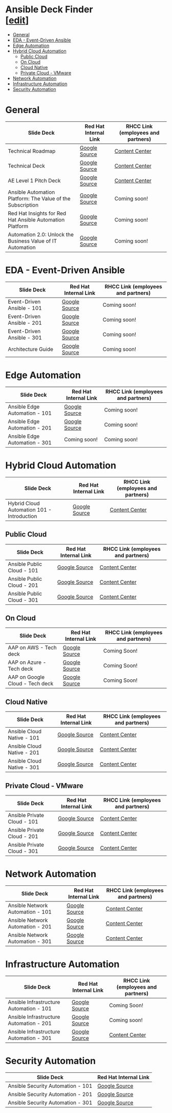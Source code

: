 <h1> Ansible Deck Finder<div class="editlink">[<a target="_new" href="https://github.com/ansible/slides/edit/main/README.md">edit</a>]</div></h1>

- [General](#general)
- [EDA - Event-Driven Ansible](#eda---event-driven-ansible)
- [Edge Automation](#edge-automation)
- [Hybrid Cloud Automation](#hybrid-cloud-automation)
  - [Public Cloud](#public-cloud)
  - [On Cloud](#on-cloud)
  - [Cloud Native](#cloud-native)
  - [Private Cloud - VMware](#private-cloud---vmware)
- [Network Automation](#network-automation)
- [Infrastructure Automation](#infrastructure-automation)
- [Security Automation](#security-automation)

# General

<table>
<thead>
<tr>
<th>Slide Deck</th>
<th>Red Hat Internal Link</th>
<th>RHCC Link (employees and partners)</th>
</tr>
</thead>
<tbody>
<tr>
<td>Technical Roadmap</td>
<td><a target="_blank" href="https://docs.google.com/presentation/d/1hwzPck-T8tldzNH1nDHanmRU3SV6Qm3a0yy_mXTbNlE/edit?usp=sharing">Google Source</a></td>
<td><a target="_blank" href="https://content.redhat.com/us/en/assets/display.html?id=f07af1ec-7fe9-42ef-9cae-bc6bb651ea1d">Content Center</a></td>
</tr>
<tr>
<td>Technical Deck</td>
<td><a target="_blank" href="https://docs.google.com/presentation/d/1sa_O12EIRG-fdChArYJf9HZe6wKDfqjnIAiH3udL39s/edit?usp=sharing">Google Source</a></td>
<td><a target="_blank" href="https://content.redhat.com/us/en/assets/display.html?id=f07af1ec-7fe9-42ef-9cae-bc6bb651ea1d">Content Center</a></td>
</tr>
<tr>
<td>AE Level 1 Pitch Deck</td>
<td><a target="_blank" href="https://docs.google.com/presentation/d/1-yTlKfJyfqCNrD1P5l17GeFeXaMkrI6gIS6Qr7m4fo4/edit?usp=sharing">Google Source</a></td>
<td><a target="_blank" href="https://content.redhat.com/us/en/assets/display.html?id=6096daa0-76fc-4690-801c-245e8f1f7ecd">Content Center</a></td>
</tr>
<tr>
<td>Ansible Automation Platform: The Value of the Subscription</td>
<td><a target="_blank" href="https://docs.google.com/presentation/d/1KabcO3oSy_cSwqFy5E6VQN2kAWYiSxfS823uuA9eOi0/edit?usp=sharing">Google Source</a></td>
<td>Coming soon!</td>
</tr>
<tr>
<td>Red Hat Insights for Red Hat Ansible Automation Platform</td>
<td><a target="_blank" href="https://docs.google.com/presentation/d/1G1yExRBdEUFAHPyN6wAJ8deK_obKU5ZKfhYgAqIf6tY/edit?usp=sharing">Google Source</a></td>
<td>Coming soon!</td>
</tr>
<tr>
<td>Automation 2.0: 
Unlock the Business Value of IT Automation</td>
<td><a target="_blank" href="https://docs.google.com/presentation/d/1ePMYcPPCpmGZZw1spjIlH6VacAc_i3DsQS0ikYnKjGY/edit?usp=sharing">Google Source</a></td>
<td>Coming soon!</td>
</tr>
</tbody>
</table>

# EDA - Event-Driven Ansible

<table>
<thead>
<tr>
<th>Slide Deck</th>
<th>Red Hat Internal Link</th>
<th>RHCC Link (employees and partners)</th>
</tr>
</thead>
<tbody>
<tr>
<td>Event-Driven Ansible - 101</td>
<td><a target="_blank" href="https://docs.google.com/presentation/d/1Uf1Y42p8WfQnBQH-5ZjMXzQezdYj2UW6WcDfrbGu1fQ/edit?usp=sharing">Google Source</a></td>
<td>Coming soon!</td>
</tr>
<tr>
<td>Event-Driven Ansible - 201</td>
<td><a target="_blank" href="https://docs.google.com/presentation/d/18FsymQlk8cCBENHsh7NXyqvXtatfGOr8Nl761r1rU4w/edit?usp=sharing">Google Source</a></td>
<td>Coming soon!</td>
</tr>
<tr>
<td>Event-Driven Ansible - 301</td>
<td><a target="_blank" href="https://docs.google.com/presentation/d/1xQyUGRGqu-qpjZVRKrJvN3cbVLoFzZ0BP7ED1VOyuX4/edit?usp=sharing">Google Source</a></td>
<td>Coming soon!</td>
</tr>
<tr>
<td>Architecture Guide</td>
<td><a target="_blank" href="https://docs.google.com/document/d/1uX2Z6Do8vj4bBownhZD2bYUoMQUOyvS5WqF5Ng7DGGY/edit?usp=sharing">Google Source</a></td>
<td>Coming soon!</td>
</tr>
</tbody>
</table>

# Edge Automation

<table>
<thead>
<tr>
<th>Slide Deck</th>
<th>Red Hat Internal Link</th>
<th>RHCC Link (employees and partners)</th>
</tr>
</thead>
<tbody>
<tr>
<td>Ansible Edge Automation - 101</td>
<td><a target="_blank" href="https://docs.google.com/presentation/d/16GqzO19UR6AxsUS2x8mW3WRZbkDu6rEYEUT6cI7G19I/edit?usp=sharing">Google Source</a></td>
<td>Coming soon!</td>
</tr>
<tr>
<td>Ansible Edge Automation - 201</td>
<td><a target="_blank" href="https://docs.google.com/presentation/d/1Zk-25k14yq9uXvh-Z-VOieuR5Ew8tehyH8eFksoKyjs/edit?usp=sharing">Google Source</a></td>
<td>Coming soon!</td>
</tr>
<tr>
<td>Ansible Edge Automation - 301</td>
<td>Coming soon!</td>
<td>Coming soon!</td>
</tr>
</tbody>
</table>

# Hybrid Cloud Automation

<table>
<thead>
<tr>
<th>Slide Deck</th>
<th>Red Hat Internal Link</th>
<th>RHCC Link (employees and partners)</th>
</tr>
</thead>
<tbody>
<tr>
<td>Hybrid Cloud Automation 101 - Introduction</td>
<td><a target="_blank" href="https://docs.google.com/presentation/d/1JVXGf23MXoRH3jn7OMHoNp7whBs4q-Tm9CzlRnXracA/edit?usp=sharing">Google Source</a></td>
<td><a target="_blank" href="https://content.redhat.com/content/rhcc/us/en/assets/display.html?id=3a2738a8-f69b-42b3-bf55-e24b2df1d7ca">Content Center</a></td>
</tr>
</tbody>
</table>

## Public Cloud

<table>
<thead>
<tr>
<th>Slide Deck</th>
<th>Red Hat Internal Link</th>
<th>RHCC Link (employees and partners)</th>
</tr>
</thead>
<tbody>
<tr>
<td>Ansible Public Cloud - 101</td>
<td><a target="_blank" href="https://docs.google.com/presentation/d/1R4vhHkSnoFL8o_ryiOooMUqRTcnniOkC1LzK43S6S_0/edit?usp=share_link">Google Source</a></td>
<td><a target="_blank" href="https://content.redhat.com/content/rhcc/us/en/assets/display.html?id=44d6f35b-1a80-40b9-b4bb-60f68295e854">Content Center</a></td>
</tr>
<tr>
<td>Ansible Public Cloud  - 201</td>
<td><a target="_blank" href="https://docs.google.com/presentation/d/1zZC6L-leuVAlwhwrnc8iUdqb0lKuqVh3F4I2oBINgAA/edit?usp=share_link">Google Source</a></td>
<td><a target="_blank" href="https://content.redhat.com/content/rhcc/us/en/assets/display.html?id=cd3b67b0-8949-44d6-acac-7dcd3221b77a">Content Center</a></td>
</tr>
<tr>
<td>Ansible Public Cloud  - 301</td>
<td><a target="_blank" href="https://docs.google.com/presentation/d/1Z_hG_XCMZiOmytyV4q4v2rncuf2KNH8OFdi1wwdkmiE/edit?usp=share_link">Google Source</a></td>
<td><a target="_blank" href="https://content.redhat.com/content/rhcc/us/en/assets/display.html?id=226ef383-7de5-4968-9364-5e5ee2b344bc">Content Center</a></td>
</tr>
</tbody>
</table>

## On Cloud

<table>
<thead>
<tr>
<th>Slide Deck</th>
<th>Red Hat Internal Link</th>
<th>RHCC Link (employees and partners)</th>
</tr>
</thead>
<tbody>
<tr>
<td>AAP on AWS - Tech deck</td>
<td><a target="_blank" href="https://docs.google.com/presentation/d/17JHGlFwtdcV1mVaPmAPs1fKoxqHhDwNwL35sxrRyVE0/edit?usp=sharing">Google Source</a></td>
<td>Coming Soon!</td>
</tr>
<tr>
<td>AAP on Azure - Tech deck</td>
<td><a target="_blank" href="https://docs.google.com/presentation/d/1vPM7v4UraxDxl2xysT92VGNf7mL1VWzsMv_MS-2vvpw/edit?usp=sharing">Google Source</a></td>
<td>Coming Soon!</td>
</tr>
<tr>
<td>AAP on Google Cloud - Tech deck</td>
<td><a target="_blank" href="https://docs.google.com/presentation/d/1a7K2lt5_p_mjnmjpkxc7xJcErdTO5YC4LdGfgaeqDKk/edit?usp=sharing">Google Source</a></td>
<td>Coming Soon!</td>
</tr>
</tbody>
</table>


## Cloud Native

<table>
<thead>
<tr>
<th>Slide Deck</th>
<th>Red Hat Internal Link</th>
<th>RHCC Link (employees and partners)</th>
</tr>
</thead>
<tbody>
<tr>
<td>Ansible Cloud Native - 101</td>
<td><a target="_blank" href="https://docs.google.com/presentation/d/1QxjW7vG6r5xNlO6XLj-YOFRvGgLhsWjnJo1kFAsyvXY/edit?usp=sharing">Google Source</a></td>
<td><a target="_blank" href="https://content.redhat.com/content/rhcc/us/en/assets/display.html?id=eef969e1-05b5-44bf-9b0f-729f15fc1db0">Content Center</a></td>
</tr>
<tr>
<td>Ansible Cloud Native - 201</td>
<td><a target="_blank" href="https://docs.google.com/presentation/d/1aSkhjwk4r8N5RJU1Np8-eUl9LK-eN5a1M-6hSAb0Dd0/edit?usp=share_link">Google Source</a></td>
  <td><a target="_blank" href="https://content.redhat.com/content/rhcc/us/en/assets/display.html?id=3b221f1b-fd10-4c94-9961-e0ab4123508d">Content Center</a></td>
</tr>
<tr>
<td>Ansible Cloud Native - 301</td>
<td><a target="_blank" href="https://docs.google.com/presentation/d/1WE5xIDHow0sqi5qFoX9LDGPwM2epERs9aBklVDTUGjQ/edit?usp=sharing">Google Source</a></td>
<td><a target="_blank" href="https://content.redhat.com/content/rhcc/us/en/assets/display.html?id=2eef02ae-24ef-4e99-a40c-6bf7787c0694">Content Center</a></td>
</tr>
</tbody>
</table>

## Private Cloud - VMware

<table>
<thead>
<tr>
<th>Slide Deck</th>
<th>Red Hat Internal Link</th>
<th>RHCC Link (employees and partners)</th>
</tr>
</thead>
<tbody>
<tr>
<td>Ansible Private Cloud - 101</td>
<td><a target="_blank" href="https://docs.google.com/presentation/d/1_V9-HwmykIliLQ8yzj3eCA3bHXtHkDS580yeJ_-26UQ/edit?usp=share_link">Google Source</a></td>
<td><a target="_blank" href="https://content.redhat.com/content/rhcc/us/en/assets/display.html?id=3607c673-6b2f-414f-884a-2f253c141a60">Content Center</a></td>
</tr>
<tr>
<td>Ansible Private Cloud - 201</td>
<td><a target="_blank" href="https://docs.google.com/presentation/d/1Ff6ueze2BHq6PtrdJ5pcw9K4Z7BQQlcEUVIaq1VjUQo/edit?usp=share_link">Google Source</a></td>
  <td><a target="_blank" href="https://content.redhat.com/content/rhcc/us/en/assets/display.html?id=bf99e5a3-33e7-49e2-a38d-df8deda4d044">Content Center</a></td>
</tr>
<tr>
<td>Ansible Private Cloud - 301</td>
<td><a target="_blank" href="https://docs.google.com/presentation/d/1aMArG9rfWvH3J0Jt53rG8fJemwiShOTxMS48KTM_B6c/edit?usp=share_link">Google Source</a></td>
<td><a target="_blank" href="https://content.redhat.com/content/rhcc/us/en/assets/display.html?id=77b96e31-b4c7-464a-aa00-ec961e357539">Content Center</a></td>
</tr>
</tbody>
</table>

# Network Automation

<table>
<thead>
<tr>
<th>Slide Deck</th>
<th>Red Hat Internal Link</th>
<th>RHCC Link (employees and partners)</th>
</tr>
</thead>
<tbody>
<tr>
<td>Ansible Network Automation - 101</td>
<td><a target="_blank" href="https://docs.google.com/presentation/d/1s336icuospEPuCkbO6KAtGU0szVXHodGJrhNlCvi2PU/edit?usp=sharing">Google Source</a></td>
<td><a target="_blank" href="https://content.redhat.com/us/en/assets/display.html?id=aeecd93f-be31-4a10-8ad8-5e53f51ef7be">Content Center</a></td>
</tr>
<tr>
<td>Ansible Network Automation - 201</td>
<td><a target="_blank" href="https://docs.google.com/presentation/d/1JJF2K2q38xJCp5o8ynmCH_C7tdsjI9odELTnbCR6cBM/edit?usp=sharing">Google Source</a></td>
<td><a target="_blank" href="https://content.redhat.com/us/en/assets/display.html?id=ad2c882f-93e7-4bd8-b7bb-e8abb05b7005">Content Center</a></td>
</tr>
<tr>
<td>Ansible Network Automation - 301</td>
<td><a target="_blank" href="https://docs.google.com/presentation/d/1adExEpewrK6WnQ59Vs_cEg8KtML2ZPgIFyDT_WAkLiw/edit?usp=sharing">Google Source</a></td>
<td><a target="_blank" href="https://content.redhat.com/us/en/assets/display.html?id=f40a3f3a-0de9-40fb-b96a-7bcccde8ff3d">Content Center</a></td>
</tr>
</tbody>
</table>

# Infrastructure Automation

<table>
<thead>
<tr>
<th>Slide Deck</th>
<th>Red Hat Internal Link</th>
<th>RHCC Link (employees and partners)</th>
</tr>
</thead>
<tbody>
<tr>
<td>Ansible Infrastructure Automation - 101</td>
<td><a target="_blank" href="https://docs.google.com/presentation/d/1e4pttjBe-m3k1_c2DgLxH5PvxfVqmtP5POrQWpZZI60/edit">Google Source</a></td>
<td>Coming Soon!</td>
</tr>
<tr>
<td>Ansible Infrastructure Automation - 201</td>
<td><a target="_blank" href="https://docs.google.com/presentation/d/1GaYUtsjCCpjBiCqLMkxBNuDh4LdJRmfhdeDQRZaGcZw/edit?usp=sharing">Google Source</a></td>
<td>Coming soon!</td>
</tr>
<tr>
<td>Ansible Infrastructure Automation - 301</td>
<td><a target="_blank" href="https://docs.google.com/presentation/d/1WjyrSCGnsDugk5A-CTruJV_gD52GTukSXCndZh5TxvE/edit">Google Source</a></td>
<td><a target="_blank" href="https://content.redhat.com/us/en/assets/display.html?id=58d11f4e-18e1-4244-97c5-394f4aab9dc1">Content Center</a></td>
</tr>
</tbody>
</table>

# Security Automation

<table>
<thead>
<tr>
<th>Slide Deck</th>
<th>Red Hat Internal Link</th>
</tr>
</thead>
<tbody>
<tr>
<td>Ansible Security Automation - 101</td>
<td><a target="_blank" href="https://docs.google.com/presentation/d/1IC10jlKluqaVtEgYJLE2ldIDiIjQ2loLzTOvBQE-sv0/edit#slide=id.g867136564f_0_0">Google Source</a></td>
</tr>
<tr>
<td>Ansible Security Automation - 201</td>
<td><a target="_blank" href="https://docs.google.com/presentation/d/1-XOF3F6Je0W3mLf1KJt5a7UFEyU3kogQzqNtNdRNmKc/edit?usp=sharing">Google Source</a></td>
</tr>
<tr>
<td>Ansible Security Automation - 301</td>
<td><a target="_blank" href="https://docs.google.com/presentation/d/1VJf2IPVUTTVfRdXF0OGYDq0Gr0ICq06-5VDHDfpQKWQ/edit?usp=share_link">Google Source</a></td>
</tr>
</tbody>
</table>
